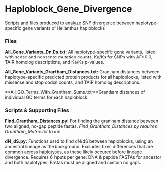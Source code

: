 # Haploblock_Gene_Divergence
Scripts and files produced to analyze SNP divergence between haplotype-specific gene variants of Helianthus haploblocks


### Files

**All_Gene_Variants_Dn.Ds.txt:** All haplotype-specific gene variants, listed with sense and nonsense mutation counts, Ka/Ks for SNPs with AF>0.9, TAIR homolog descriptions, and Ka/Ks p-values.

**All_Gene_Variants_Grantham_Distances.txt:** Grantham distances between haplotype-specific predicted protein products for all haploblocks, listed with missense and stop codon counts, and TAIR homolog descriptions.

**All_GO_Terms_With_Grantham_Sums.txt:**Grantham distances of individual GO terms for each haploblock.

### Scripts & Supporting Files

**Find_Grantham_Distances.py:** For finding the grantham distance between two aligned, no-gap peptide fastas.
*Find_Grantham_Distances.py requires Grantham_Matrix.txt to run*

**dN_dS.py:** Functions used to find dN/dS between haploblocks, using an ancestral lineage as the background. Excludes fixed differences that are common across haplotypes, as these likely occured before lineage divergence. Requires 6 inputs per gene: DNA & peptide FASTAs for ancestor and both haplotypes. Fastas must be aligned and contain no gaps.


